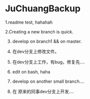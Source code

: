 JuChuangBackup
==============
1.readme test, hahahah

2.Creating a new branch is quick.

3. develop on branch1 && on master.

4. 在dev分支上修改文件。

5. 在dev分支上工作，有bug，修复先....
6. edit on bash, haha

7. develop on another small branch....

9. 在 原来的同事dev分支上开发....

